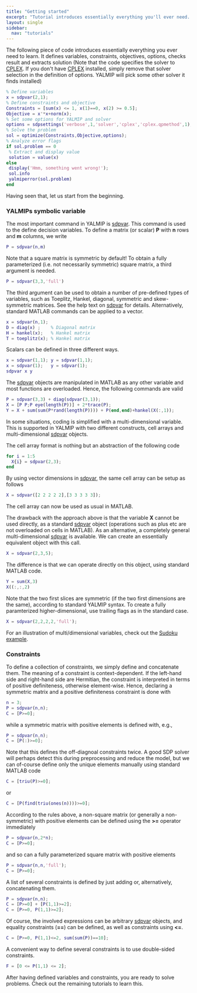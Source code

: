 ```yaml
---
title: "Getting started"
excerpt: "Tutorial introduces essentially everything you'll ever need. Defining variables, constraints, objectives, options, solving, checking result solution."
layout: single
sidebar:
  nav: "tutorials"
---
```


The following piece of code introduces essentially  everything you ever need to learn. It defines variables, constraints, objectives, options, checks result and extracts solution (Note that the code specifies the solver to [CPLEX](/yalmip/solvers/cplex). If you don't have [CPLEX](/yalmip/solvers/cplex) installed, simply remove that solver selection in the definition of options. YALMIP will pick some other solver it finds installed)

````matlab
% Define variables
x = sdpvar(2,1);
% Define constraints and objective
Constraints = [sum(x) <= 1, x(1)==0, x(2) >= 0.5];
Objective = x'*x+norm(x);
% Set some options for YALMIP and solver
options = sdpsettings('verbose',1,'solver','cplex','cplex.qpmethod',1);
% Solve the problem
sol = optimize(Constraints,Objective,options);
% Analyze error flags
if sol.problem == 0
 % Extract and display value
 solution = value(x)
else
 display('Hmm, something went wrong!');
 sol.info
 yalmiperror(sol.problem)
end
````

Having seen that, let us start from the beginning.

### YALMIPs symbolic variable
The most important command in YALMIP is [sdpvar](/commands/sdpvar). This command is used to the define decision variables. To define a matrix (or scalar) **P** with **n** rows and **m** columns, we write

````matlab
P = sdpvar(n,m)
````

Note that a square matrix is symmetric by default! To obtain a fully parameterized (i.e. not necessarily symmetric) square matrix, a third argument is needed.

````matlab
P = sdpvar(3,3,'full')
```` 

The third argument can be used to obtain a number of pre-defined types of variables, such as Toeplitz, Hankel, diagonal, symmetric and skew-symmetric matrices. See the help text on [sdpvar](/commands/sdpvar) for details. Alternatively, standard MATLAB commands can be applied to a vector.

````matlab
x = sdpvar(n,1);
D = diag(x) ;    % Diagonal matrix
H = hankel(x);   % Hankel matrix
T = toeplitz(x); % Hankel matrix
```` 

Scalars can be defined in three different ways.

````matlab
x = sdpvar(1,1); y = sdpvar(1,1);
x = sdpvar(1);   y = sdpvar(1);
sdpvar x y
````

The [sdpvar](/commands/sdpvar) objects are manipulated in MATLAB as any other variable and most functions are overloaded. Hence, the following commands are valid

````matlab
P = sdpvar(3,3) + diag(sdpvar(3,1));
X = [P P;P eye(length(P))] + 2*trace(P);
Y = X + sum(sum(P*rand(length(P)))) + P(end,end)+hankel(X(:,1));
```` 

In some situations, coding is simplified with a multi-dimensional variable. This is supported in YALMIP with two different constructs, cell arrays and multi-dimensional [sdpvar](/commands/sdpvar) objects.

The cell array format is nothing but an abstraction of the following code

````matlab
for i = 1:5
  X{i} = sdpvar(2,3);
end
````

By using vector dimensions in [sdpvar](/commands/sdpvar), the same cell array can be setup as follows

````matlab
X = sdpvar([2 2 2 2 2],[3 3 3 3 3]);
````

The cell array can now be used as usual in MATLAB.

The drawback with the approach above is that the variable **X** cannot be used directly, as a standard [sdpvar](/commands/sdpvar) object (operations such as plus etc are not overloaded on cells in MATLAB). As an alternative, a completely general multi-dimensional [sdpvar](/commands/sdpvar) is available. We can create an essentially equivalent object with this call. 

````matlab
X = sdpvar(2,3,5);
````

The difference is that we can operate directly on this object, using standard MATLAB code.

````matlab
Y = sum(X,3)
X((:,:,2)
````

Note that the two first slices are symmetric (if the two first dimensions are the same), according to standard YALMIP syntax. To create a fully paramterized higher-dimensional, use trailing flags as in the standard case.

````matlab
X = sdpvar(2,2,2,2,'full');
````

For an illustration of multi/dimensional variables, check out the [Sudoku example](/yalmip/examples/sudoku).


### Constraints

To define a collection of constraints, we simply define and concatenate them. The meaning of a constraint is context-dependent. If the left-hand side and right-hand side are Hermitian, the constraint is interpreted in terms of positive definiteness, otherwise element-wise. Hence, declaring a symmetric matrix and a positive definiteness constraint is done with

````matlab
n = 3;
P = sdpvar(n,n);
C = [P>=0];
```` 

while a symmetric matrix with positive elements is defined with, e.g.,

````matlab
P = sdpvar(n,n);
C = [P(:)>=0];
```` 
Note that this defines the off-diagnoal constraints twice. A good SDP solver will perhaps detect this during preprocessing and reduce the model, but we can of-course define only the unique elements manually using standard MATLAB code

````matlab
C = [triu(P)>=0];
```` 
or

````matlab
C = [P(find(triu(ones(n))))>=0];
```` 

According to the rules above, a non-square matrix (or generally a non-symmetric) with positive elements can be defined using the **>=** operator immediately

````matlab
P = sdpvar(n,2*n);
C = [P>=0];
```` 

and so can a fully parameterized square matrix with positive elements

````matlab
P = sdpvar(n,n,'full');
C = [P>=0];
```` 

A list of several constraints is defined by just adding or, alternatively, concatenating them.

````matlab
P = sdpvar(n,n);
C = [P>=0] + [P(1,1)>=2];
C = [P>=0, P(1,1)>=2];
```` 

Of course, the involved expressions can be arbitrary [sdpvar](/commands/sdpvar) objects, and equality constraints (**==**) can be defined, as well as constraints using **<=**.

````matlab
C = [P>=0, P(1,1)<=2, sum(sum(P))==10];
```` 

A convenient way to define several constraints is to use double-sided constraints.

````matlab
F = [0 <= P(1,1) <= 2];
```` 

After having defined variables and constraints, you are ready to solve problems. Check out the remaining tutorials to learn this.
